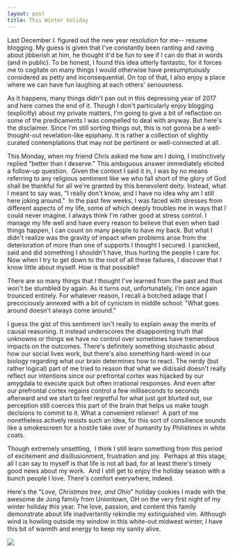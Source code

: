 ```yaml
---
layout: post
title: This Winter holiday
---
```


Last December *I.* figured out the new year resolution for me-- resume blogging. My guess is given that I've constantly been ranting and raving about jibberish at him, he thought it'd be fun to see if I can do that in words (and in public). To be honest, I found this idea utterly fantastic, for it forces me to cogitate on many things I would otherwise have presumptuously considered as petty and inconsequential. On top of that, I also enjoy a place where we can have fun laughing at each others' seriousness.

As it happens, many things didn't pan out in this depressing year of 2017 and here comes the end of it. Though I don't particularly enjoy blogging (explicitly) about my private matters, I'm going to give a bit of reflection on some of the predicaments I was compelled to deal with anyway. But here's the disclaimer. Since I'm still sorting things out, this is not gonna be a well-thought-out revelation-like epiphany. It is rather a collection of slightly curated contemplations that may not be pertinent or well-connected at all.

This Monday, when my friend Chris asked me how am I doing, I instinctively replied "better than I deserve." This ambiguous answer immediately elicited a follow-up question.  Given the context I said it in, I was by no means referring to any religious sentiment like we who fall short of the glory of God shall be thankful for all we're granted by this benevolent deity. Instead, what I meant to say was, "I really don't know, and I have no idea why am I still here joking around."  In the past few weeks, I was faced with stresses from different aspects of my life, some of which deeply troubles me in ways that I could never imagine. I always think I'm rather good at stress control. I manage my life well and have every reason to believe that even when bad things happen, I can count on many people to have my back. But what I didn't realize was the gravity of impact when problems arise from the deterioration of more than one of supports I thought I secured. I panicked, said and did something I shouldn't have, thus hurting the people I care for.  Now when I try to get down to the root of all these failures, I discover that I know little about myself. How is that possible?

There are so many things that I thought I've learned from the past and thus won't be stumbled by again. As it turns out, unfortunately, I'm once again trounced entirely. For whatever reason, I recall a botched adage that I precociously annexed with a bit of cynicism in middle school: "What goes around doesn't always come around."

I guess the gist of this sentiment isn't really to explain away the merits of causal reasoning. It instead underscores the disappointing truth that unknowns or things we have no control over sometimes have tremendous impacts on the outcomes. There's definitely something stochastic about how our social lives work, but there's also something hard-wired in our biology regarding what our brain determines how to react. The nerdy (but rather logical) part of me tried to reason that what we did/said doesn't really reflect our intentions since our prefrontal cortex was hijacked by our amygdala to execute quick but often irrational responses. And even after our prefrontal cortex regains control a few milliseconds to seconds afterward and we start to feel regretful for what just got blurted out, our perception still coerces this part of the brain that helps us make tough decisions to commit to it. What a convenient reliever!  A part of me nonetheless actively resists such an idea, for this sort of consilience sounds like a smokescreen for a hostile take over of humanity by Philistines in white coats.

Though extremely unsettling,  I think I still learn something from this period of excitement and disillusionment, frustration and joy.  Perhaps at this stage, all I can say to myself is that life is not all bad, for at least there's timely good news about my work.  And I still get to enjoy the holiday season with a bunch people I love. There's comfort everywhere, indeed.

Here's the "*Love, Christmas tree, and Ohio*" holiday cookies I made with the awesome de Jong family from Uniontown, OH on the very first night of my winter holiday this year. The love, passion, and content this family demonstrate about life inadvertently rekindle my extinguished vim. Although wind is howling outside my window in this white-out midwest winter, I have this bit of warmth and energy to keep my sanity alive.

![](https://bchwblog.files.wordpress.com/2017/12/img_2546.jpg?w=301)
